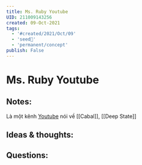 ```yaml
---
title: Ms. Ruby Youtube
UID: 211009143256
created: 09-Oct-2021
tags:
  - '#created/2021/Oct/09'
  - 'seed🥜'
  - 'permanent/concept'
publish: False
---
```

# Ms. Ruby Youtube

## Notes:
Là một kênh [Youtube](https://www.youtube.com/channel/UCU3F2ZrYI68UKPxaw63lrYg) nói về [[Cabal]], [[Deep State]]

## Ideas & thoughts:

## Questions:

